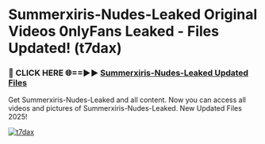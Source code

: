 # Summerxiris-Nudes-Leaked Original Videos 0nlyFans Leaked - Files Updated! (t7dax)

<h3>🔴 CLICK HERE 🌐==►► <a href="https://tinyurl.com/4mcuefdz" rel="nofollow">Summerxiris-Nudes-Leaked Updated Files</a></h3>

Get Summerxiris-Nudes-Leaked and all content. Now you can access all videos and pictures of Summerxiris-Nudes-Leaked. New Updated Files 2025!

[![t7dax](https://i.imgur.com/StAQSOY.gif)](https://tinyurl.com/4mcuefdz)
